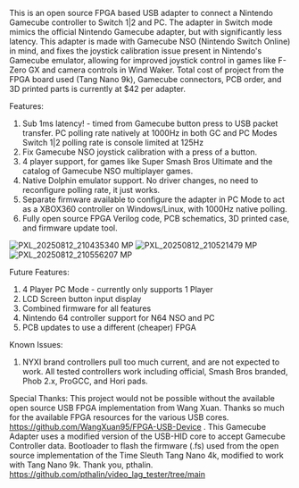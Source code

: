 This is an open source FPGA based USB adapter to connect a Nintendo Gamecube controller to Switch 1|2 and PC. The adapter in Switch mode mimics the official Nintendo Gamecube adapter, but with significantly less latency. This adapter is made with Gamecube NSO (Nintendo Switch Online) in mind, and fixes the joystick calibration issue present in Nintendo's Gamecube emulator, allowing for improved joystick control in games like F-Zero GX and camera controls in Wind Waker. Total cost of project from the FPGA board used (Tang Nano 9k), Gamecube connectors, PCB order, and 3D printed parts is currently at $42 per adapter.

Features:
1. Sub 1ms latency! - timed from Gamecube button press to USB packet transfer.
     PC polling rate natively at 1000Hz in both GC and PC Modes
     Switch 1|2 polling rate is console limited at 125Hz
3. Fix Gamecube NSO joystick calibration with a press of a button. 
4. 4 player support, for games like Super Smash Bros Ultimate and the catalog of Gamecube NSO multiplayer games.
5. Native Dolphin emulator support. No driver changes, no need to reconfigure polling rate, it just works.
6. Separate firmware available to configure the adapter in PC Mode to act as a XBOX360 controller on Windows/Linux, with 1000Hz native polling.
7. Fully open source FPGA Verilog code, PCB schematics, 3D printed case, and firmware update tool.
   
![PXL_20250812_210435340 MP](https://github.com/user-attachments/assets/6a2e6cdd-a9af-49cd-94a5-abf7ec3f653b)
![PXL_20250812_210521479 MP](https://github.com/user-attachments/assets/0defaece-58ec-45e0-8d86-69b8bbf838ce)
![PXL_20250812_210556207 MP](https://github.com/user-attachments/assets/4f49512a-7d50-471b-9d27-b3cb9da89b82)

Future Features:
1. 4 Player PC Mode - currently only supports 1 Player
2. LCD Screen button input display
3. Combined firmware for all features
4. Nintendo 64 controller support for N64 NSO and PC
5. PCB updates to use a different (cheaper) FPGA

Known Issues:
1. NYXI brand controllers pull too much current, and are not expected to work. All tested controllers work including official, Smash Bros branded, Phob 2.x, ProGCC, and Hori pads.

Special Thanks:
 This project would not be possible without the available open source USB FPGA implementation from Wang Xuan. Thanks so much for the available FPGA resources for the various USB cores. https://github.com/WangXuan95/FPGA-USB-Device . This Gamecube Adapter uses a modified version of the USB-HID core to accept Gamecube Controller data.
 Bootloader to flash the firmware (.fs) used from the open source implementation of the Time Sleuth Tang Nano 4k, modified to work with Tang Nano 9k. Thank you, pthalin. https://github.com/pthalin/video_lag_tester/tree/main
